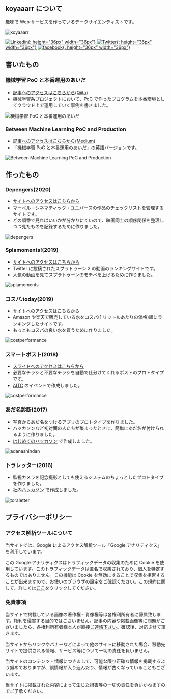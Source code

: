 ## koyaaarr について

趣味で Web サービスを作っているデータサイエンティストです。

![koyaaarr](https://media-exp1.licdn.com/dms/image/C5603AQFfPKeno4h_4Q/profile-displayphoto-shrink_800_800/0/1618842397677?e=1624492800&v=beta&t=bkSyYlbFYShs_rBAYRF9b7yJucGmTvlyoOTABJ2KKdk)

[![Linkedin](/icon/linkedin.png){: height="36px" width="36px"}](https://www.linkedin.com/in/ryo-koyajima/)
[![Twitter](/icon/twitter.svg){: height="36px" width="36px"}](https://twitter.com/koyaaarr)
[![facebook](/icon/facebook.png){: height="36px" width="36px"}](https://www.facebook.com/ryo.koyajima.71/)

## 書いたもの

### 機械学習 PoC と本番運用のあいだ

- [記事へのアクセスはこちらから(Qiita)](https://qiita.com/koyaaarr/items/259ad4f0d574497c5b08)
- 機械学習系プロジェクトにおいて、PoC で作ったプログラムを本番環境としてクラウド上で運用していく事例を書きました。

![機械学習 PoC と本番運用のあいだ](https://camo.qiitausercontent.com/82ba511be1b702adf14e6abadc42f1538aaadb11/68747470733a2f2f71696974612d696d6167652d73746f72652e73332e61702d6e6f727468656173742d312e616d617a6f6e6177732e636f6d2f302f3230383736352f33323930633639612d623333342d383432302d346461302d3035623065383733663866612e706e67)

### Between Machine Learning PoC and Production

- [記事へのアクセスはこちらから(Medium)](https://medium.com/swlh/between-machine-learning-poc-and-production-618502abef86)
- 「機械学習 PoC と本番運用のあいだ」の英語バージョンです。

![Between Machine Learning PoC and Production](https://miro.medium.com/max/1111/1*RsYYFRUCvRGWQBb8TmSD6g.png)

## 作ったもの

### Depengers(2020)

- [サイトへのアクセスはこちらから](https://depengers.web.app/app 'depengers')
- マーベル・シネマティック・ユニバースの作品のチェックリストを管理するサイトです。
- どの順番で見ればいいかが分かりにくいので、映画同士の順序関係を整理しつつ見たものを記録するために作りました。

![depengers](/image/about_depengers.png)

### Splamoments!(2019)

- [サイトへのアクセスはこちらから](https://splamoments.herokuapp.com 'splamoments')
- Twitter に投稿されたスプラトゥーン 2 の動画のランキングサイトです。
- 人気の動画を見てスプラトゥーンのモチベを上げるために作りました。

![splamoments](/image/about_splamoments.png)

### コスパ.today(2019)

- [サイトへのアクセスはこちらから](https://pororoca.herokuapp.com 'costperformance')
- Amazon や楽天で販売している水をコスパ(1 リットルあたりの価格)順にランキングしたサイトです。
- もっともコスパの良い水を買うために作りました。

![costperformance](/image/about_costperformance.png)

### スマートポスト(2018)

- [スライドへのアクセスはこちらから](https://www.slideshare.net/aitc_jp/20181215-aitc-126317510 'smartpost')
- 必要なチラシと不要なチラシを自動で仕分けてくれるポストのプロトタイプです。
- [AITC](https://aitc.jp/ 'AITC') のイベントで作成しました。

![costperformance](/image/about_smartpost.png)

### あだ名診断(2017)

- 写真からあだ名をつけるアプリのプロトタイプを作りました。
- ハッカソンなど初対面の人たちが集まったときに、簡単にあだ名が付けられるように作りました。
- [はじめてのハッカソン](https://www.facebook.com/hackathon.creator 'はじめてのハッカソン') で作成しました。

![adanashindan](/image/about_adanashindan.png)

### トラレッター(2016)

- 監視カメラを記念撮影としても使えるシステムのちょっとしたプロトタイプを作りました。
- [社内ハッカソン](https://www.facebook.com/watch/?v=1200227013372218 '社内ハッカソン') で作成しました。

![toraletter](/image/about_toraletter.png)

## プライバシーポリシー

### アクセス解析ツールについて

当サイトでは、Google によるアクセス解析ツール「Google アナリティクス」を利用しています。

この Google アナリティクスはトラフィックデータの収集のために Cookie を使用しています。このトラフィックデータは匿名で収集されており、個人を特定するものではありません。この機能は Cookie を無効にすることで収集を拒否することが出来ますので、お使いのブラウザの設定をご確認ください。この規約に関して、詳しくは[ここ](http://www.google.com/analytics/terms/jp.html)をクリックしてください。

### 免責事項

当サイトで掲載している画像の著作権・肖像権等は各権利所有者に帰属致します。権利を侵害する目的ではございません。記事の内容や掲載画像等に問題がございましたら、各権利所有者様本人が直接[ご連絡下さい](https://twitter.com/koyaaarr)。確認後、対応させて頂きます。

当サイトからリンクやバナーなどによって他のサイトに移動された場合、移動先サイトで提供される情報、サービス等について一切の責任を負いません。

当サイトのコンテンツ・情報につきまして、可能な限り正確な情報を掲載するよう努めておりますが、誤情報が入り込んだり、情報が古くなっていることもございます。

当サイトに掲載された内容によって生じた損害等の一切の責任を負いかねますのでご了承ください。
